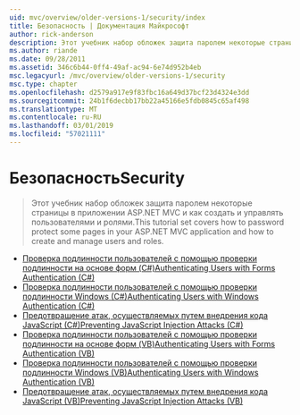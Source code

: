 ```yaml
---
uid: mvc/overview/older-versions-1/security/index
title: Безопасность | Документация Майкрософт
author: rick-anderson
description: Этот учебник набор обложек защита паролем некоторые страницы в приложении ASP.NET MVC и как создать и управлять пользователями и ролями.
ms.author: riande
ms.date: 09/28/2011
ms.assetid: 346c6b44-0ff4-49af-ac94-6e74d952b4eb
msc.legacyurl: /mvc/overview/older-versions-1/security
msc.type: chapter
ms.openlocfilehash: d2579a917e9f83fbc16a649d37bcf23d4324e3dd
ms.sourcegitcommit: 24b1f6decbb17bb22a45166e5fdb0845c65af498
ms.translationtype: MT
ms.contentlocale: ru-RU
ms.lasthandoff: 03/01/2019
ms.locfileid: "57021111"
---
```

<a name="security"></a><span data-ttu-id="839f6-103">Безопасность</span><span class="sxs-lookup"><span data-stu-id="839f6-103">Security</span></span>
====================
> <span data-ttu-id="839f6-104">Этот учебник набор обложек защита паролем некоторые страницы в приложении ASP.NET MVC и как создать и управлять пользователями и ролями.</span><span class="sxs-lookup"><span data-stu-id="839f6-104">This tutorial set covers how to password protect some pages in your ASP.NET MVC application and how to create and manage users and roles.</span></span>


- [<span data-ttu-id="839f6-105">Проверка подлинности пользователей с помощью проверки подлинности на основе форм (C#)</span><span class="sxs-lookup"><span data-stu-id="839f6-105">Authenticating Users with Forms Authentication (C#)</span></span>](authenticating-users-with-forms-authentication-cs.md)
- [<span data-ttu-id="839f6-106">Проверка подлинности пользователей с помощью проверки подлинности Windows (C#)</span><span class="sxs-lookup"><span data-stu-id="839f6-106">Authenticating Users with Windows Authentication (C#)</span></span>](authenticating-users-with-windows-authentication-cs.md)
- [<span data-ttu-id="839f6-107">Предотвращение атак, осуществляемых путем внедрения кода JavaScript (C#)</span><span class="sxs-lookup"><span data-stu-id="839f6-107">Preventing JavaScript Injection Attacks (C#)</span></span>](preventing-javascript-injection-attacks-cs.md)
- [<span data-ttu-id="839f6-108">Проверка подлинности пользователей с помощью проверки подлинности на основе форм (VB)</span><span class="sxs-lookup"><span data-stu-id="839f6-108">Authenticating Users with Forms Authentication (VB)</span></span>](authenticating-users-with-forms-authentication-vb.md)
- [<span data-ttu-id="839f6-109">Проверка подлинности пользователей с помощью проверки подлинности Windows (VB)</span><span class="sxs-lookup"><span data-stu-id="839f6-109">Authenticating Users with Windows Authentication (VB)</span></span>](authenticating-users-with-windows-authentication-vb.md)
- [<span data-ttu-id="839f6-110">Предотвращение атак, осуществляемых путем внедрения кода JavaScript (VB)</span><span class="sxs-lookup"><span data-stu-id="839f6-110">Preventing JavaScript Injection Attacks (VB)</span></span>](preventing-javascript-injection-attacks-vb.md)
